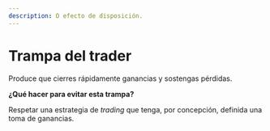 ```yaml
---
description: O efecto de disposición.
---
```


# Trampa del trader

Produce que cierres rápidamente ganancias y sostengas pérdidas.&#x20;

**¿Qué hacer para evitar esta trampa?**

Respetar una estrategia de _trading_ que tenga, por concepción, definida una toma de ganancias.
